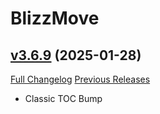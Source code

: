 # BlizzMove

## [v3.6.9](https://github.com/Kiatra/BlizzMove/tree/v3.6.9) (2025-01-28)
[Full Changelog](https://github.com/Kiatra/BlizzMove/compare/v3.6.8...v3.6.9) [Previous Releases](https://github.com/Kiatra/BlizzMove/releases)

- Classic TOC Bump  
